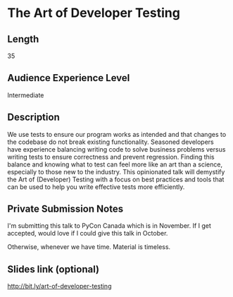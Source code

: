 # The Art of Developer Testing

## Length

35

## Audience Experience Level

Intermediate

## Description

We use tests to ensure our program works as intended and that changes to the codebase do not break existing functionality. Seasoned developers have experience balancing writing code to solve business problems versus writing tests to ensure correctness and prevent regression. Finding this balance and knowing what to test can feel more like an art than a science, especially to those new to the industry. This opinionated talk will demystify the Art of (Developer) Testing with a focus on best practices and tools that can be used to help you write effective tests more efficiently.

## Private Submission Notes

I'm submitting this talk to PyCon Canada which is in November. If I get accepted, would love if I could give this talk in October.

Otherwise, whenever we have time. Material is timeless.

## Slides link (optional)

http://bit.ly/art-of-developer-testing

